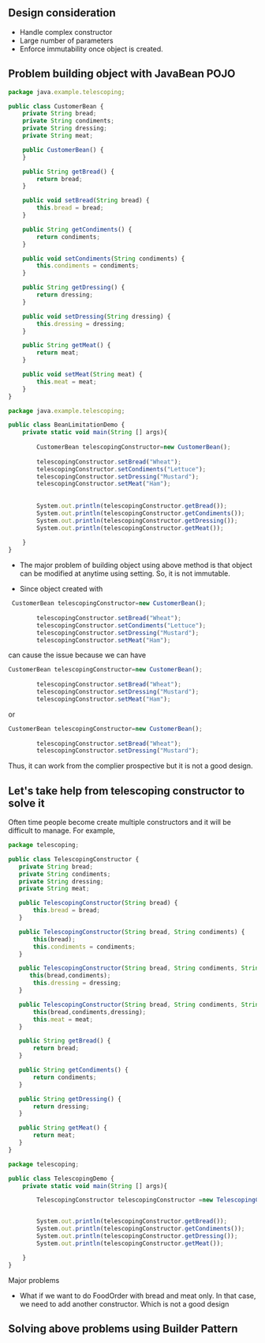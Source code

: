 ## Design consideration ##
- Handle complex constructor
-  Large number of parameters
- Enforce immutability once object is created.


## Problem building object with JavaBean POJO ##
```js
package java.example.telescoping;

public class CustomerBean {
    private String bread;
    private String condiments;
    private String dressing;
    private String meat;

    public CustomerBean() {
    }

    public String getBread() {
        return bread;
    }

    public void setBread(String bread) {
        this.bread = bread;
    }

    public String getCondiments() {
        return condiments;
    }

    public void setCondiments(String condiments) {
        this.condiments = condiments;
    }

    public String getDressing() {
        return dressing;
    }

    public void setDressing(String dressing) {
        this.dressing = dressing;
    }

    public String getMeat() {
        return meat;
    }

    public void setMeat(String meat) {
        this.meat = meat;
    }
}
```

```js
package java.example.telescoping;

public class BeanLimitationDemo {
    private static void main(String [] args){
        
        CustomerBean telescopingConstructor=new CustomerBean();
        
        telescopingConstructor.setBread("Wheat");
        telescopingConstructor.setCondiments("Lettuce");
        telescopingConstructor.setDressing("Mustard");
        telescopingConstructor.setMeat("Ham");
        
        
        System.out.println(telescopingConstructor.getBread());
        System.out.println(telescopingConstructor.getCondiments());
        System.out.println(telescopingConstructor.getDressing());
        System.out.println(telescopingConstructor.getMeat());
        
    }
}
```
- The major problem of building object using above method is that object can be modified at anytime using setting. So,
it is not immutable. 

- Since object created with 
```js
 CustomerBean telescopingConstructor=new CustomerBean();
        
        telescopingConstructor.setBread("Wheat");
        telescopingConstructor.setCondiments("Lettuce");
        telescopingConstructor.setDressing("Mustard");
        telescopingConstructor.setMeat("Ham");
```
can cause the issue because we can have 
```js
CustomerBean telescopingConstructor=new CustomerBean();
        
        telescopingConstructor.setBread("Wheat");
        telescopingConstructor.setDressing("Mustard");
        telescopingConstructor.setMeat("Ham");
```

or 

```js
CustomerBean telescopingConstructor=new CustomerBean();
        
        telescopingConstructor.setBread("Wheat");
        telescopingConstructor.setDressing("Mustard");
```

Thus, it can work from the complier prospective but it is not a good design.

## Let's take help from telescoping constructor to solve it ##
Often time people become create multiple constructors and it will be difficult to manage. For example,
 ```js
package telescoping;

public class TelescopingConstructor {
    private String bread;
    private String condiments;
    private String dressing;
    private String meat;

    public TelescopingConstructor(String bread) {
        this.bread = bread;
    }

    public TelescopingConstructor(String bread, String condiments) {
        this(bread);
        this.condiments = condiments;
    }

    public TelescopingConstructor(String bread, String condiments, String dressing) {
       this(bread,condiments);
        this.dressing = dressing;
    }

    public TelescopingConstructor(String bread, String condiments, String dressing, String meat) {
        this(bread,condiments,dressing);
        this.meat = meat;
    }

    public String getBread() {
        return bread;
    }

    public String getCondiments() {
        return condiments;
    }

    public String getDressing() {
        return dressing;
    }

    public String getMeat() {
        return meat;
    }
}
```

```js
package telescoping;

public class TelescopingDemo {
    private static void main(String [] args){

        TelescopingConstructor telescopingConstructor =new TelescopingConstructor("wheat","lettuce");


        System.out.println(telescopingConstructor.getBread());
        System.out.println(telescopingConstructor.getCondiments());
        System.out.println(telescopingConstructor.getDressing());
        System.out.println(telescopingConstructor.getMeat());

    }
}
```

Major problems
- What if we want to do FoodOrder with bread and meat only. 
In that case, we need to add another constructor. 
Which is not a good design

## Solving above problems using Builder Pattern ##
